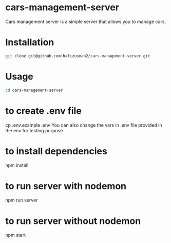 # cars-management-server

Cars management server is a simple server that allows you to manage cars.

# Installation

```bash
git clone git@github.com:hafizusman2/cars-management-server.git
```

# Usage

```bash
cd cars-management-server
```
# to create .env file
cp .env.example .env
You can also change the vars in .env file
provided in the env for testing purpose


# to install dependencies

npm install

# to run server with nodemon

npm run server

# to run server without nodemon

npm start



